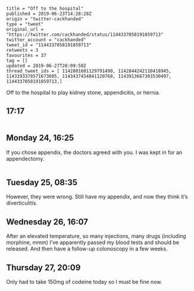 ```
title = "Off to the hospital"
published = 2019-06-23T14:28:28Z
origin = "twitter-cackhanded"
type = "tweet"
original_url = "https://twitter.com/cackhanded/status/1144337058191859713"
twitter_account = "cackhanded"
tweet_id = "1144337058191859713"
retweets = 3
favourites = 37
tag = []
updated = 2019-06-27T20:09:50Z
thread_tweet_ids = [ 1142801601129791490, 1142844242110418945, 1143193378571673605, 1143437434841120768, 1143913667303530497, 1144337058191859713,]
```

Off to the hospital to play kidney stone, appendicitis, or hernia.

## 17:17



<p class='image'><img src='https://mnf.m17s.net/2019/06/23/D9wyxgnXkAEzkkO.jpg' alt=''></p>

## Monday 24, 16:25

If you chose appendix, the doctors agreed with you. I was kept in for an appendectomy.

<p class='image'><img src='https://mnf.m17s.net/2019/06/23/D91wT9HWkAIwQNb.jpg' alt=''></p>

## Tuesday 25, 08:35

However, they were wrong. Still have my appendix, and now they think it’s diverticulitis.

## Wednesday 26, 16:07

After an elevated temperature, so many injections, many drugs (including morphine, mmm) I’ve apparently passed my blood tests and should be released. And then have a follow-up colonoscopy in a few weeks.

## Thursday 27, 20:09

Only had to take 150mg of codeine today so I must be fine now.

